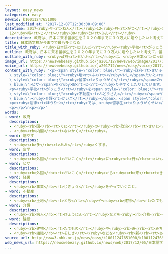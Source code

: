 ```yaml
---
layout: easy_news
categories: easy
newsid: k10011247651000
last_modified_at: '2017-12-07T12:30:00+09:00'
datetime: 2017<ruby>年<rt>ねん</rt></ruby>12<ruby>月<rt>がつ</rt></ruby>07<ruby>日<rt>にち</rt></ruby>
  12<ruby>時<rt>じ</rt></ruby>30<ruby>分<rt>ふん</rt></ruby>
description: 政府は、日本に来る留学生を２０２０年までに３０万人に増やしたいと考えて、留学のビザを取りやすくしたりしています。
title: 日本語学校が今までで最も多くなる
title_with_ruby: <ruby>日本語<rt>にほんご</rt></ruby><ruby>学校<rt>がっこう</rt></ruby>が<ruby>今<rt>いま</rt></ruby>までで<ruby>最<rt>もっと</rt></ruby>も<ruby>多<rt>おお</rt></ruby>くなる
outline: 政府は、日本に来る留学生を２０２０年までに３０万人に増やしたいと考えて、留学のビザを取りやすくしたりしています。
outline_with_ruby: <ruby>政府<rt>せいふ</rt></ruby>は、<ruby>日本<rt>にっぽん</rt></ruby>に<ruby>来<rt>く</rt></ruby>る<ruby>留学生<rt>りゅうがくせい</rt></ruby>を２０２０<ruby>年<rt>ねん</rt></ruby>までに３０<ruby>万<rt>まん</rt></ruby><ruby>人<rt>にん</rt></ruby>に<ruby>増<rt>ふ</rt></ruby>やしたいと<ruby>考<rt>かんが</rt></ruby>えて、<ruby>留学<rt>りゅうがく</rt></ruby>のビザを<ruby>取<rt>と</rt></ruby>りやすくしたりしています。
image_url: https://newswebeasy.github.io/ja201712/news/web/image/2017/12/05/K10011247651_1712051955_1712051959_01_02.jpg
voice_url: https://newswebeasy.github.io/ja201712/news/easy/voice/2017/12/07/k10011247651000.mp3
content_with_ruby: "<p><span style=\"color: blue;\"><ruby>政府<rt>せいふ</rt></ruby></span>は、<ruby>日本<rt>にっぽん</rt></ruby>に<ruby>来<rt>く</rt></ruby>る<ruby>留学生<rt>りゅうがくせい</rt></ruby>を２０２０<ruby>年<rt>ねん</rt></ruby>までに３０<ruby>万<rt>まん</rt></ruby><ruby>人<rt>にん</rt></ruby>に<span\
  \ style=\"color: blue;\"><ruby>増<rt>ふ</rt></ruby>やし</span>たいと<ruby>考<rt>かんが</rt></ruby>えて、<span\
  \ style=\"color: blue;\"><ruby>留学<rt>りゅうがく</rt></ruby></span>の<span style=\"color:\
  \ blue;\">ビザ</span>を<ruby>取<rt>と</rt></ruby>りやすくしたりしています。</p>\n<p><ruby>留学生<rt>りゅうがくせい</rt></ruby>が<ruby>通<rt>かよ</rt></ruby>う<ruby>日本語<rt>にほんご</rt></ruby><ruby>学校<rt>がっこう</rt></ruby>も<ruby>増<rt>ふ</rt></ruby>えていて、<ruby>今年<rt>ことし</rt></ruby>は<ruby>今<rt>いま</rt></ruby>までで<ruby>最<rt>もっと</rt></ruby>も<ruby>多<rt>おお</rt></ruby>い６４３になりました。この<ruby>中<rt>なか</rt></ruby>で、５<ruby>年<rt>ねん</rt></ruby><ruby>以内<rt>いない</rt></ruby>にできた<ruby>新<rt>あたら</rt></ruby>しい<ruby>学校<rt>がっこう</rt></ruby>は２０６あります。</p>\n\
  <p><ruby>学校<rt>がっこう</rt></ruby>を<span style=\"color: blue;\"><ruby>経営<rt>けいえい</rt></ruby></span>している<ruby>会社<rt>かいしゃ</rt></ruby>は、<ruby>教育<rt>きょういく</rt></ruby>と<ruby>関係<rt>かんけい</rt></ruby>がある<ruby>会社<rt>かいしゃ</rt></ruby>のほかに、<span\
  \ style=\"color: blue;\"><ruby>不動産<rt>ふどうさん</rt></ruby></span>や<span style=\"color:\
  \ blue;\"><ruby>介護<rt>かいご</rt></ruby></span>、<span style=\"color: blue;\"><ruby>建設<rt>けんせつ</rt></ruby></span>などの<ruby>会社<rt>かいしゃ</rt></ruby>も<ruby>増<rt>ふ</rt></ruby>えています。</p>\n\
  <p><ruby>法律<rt>ほうりつ</rt></ruby>では、<ruby>留学生<rt>りゅうがくせい</rt></ruby>は１<ruby>週間<rt>しゅうかん</rt></ruby>に２８<ruby>時間<rt>じかん</rt></ruby><ruby>以内<rt>いない</rt></ruby>ならアルバイトをしてもいいことになっています。<ruby>専門家<rt>せんもんか</rt></ruby>は「<ruby>働<rt>はたら</rt></ruby>く<ruby>人<rt>ひと</rt></ruby>が<ruby>足<rt>た</rt></ruby>りないため、<ruby>留学生<rt>りゅうがくせい</rt></ruby>にアルバイトをしてほしいと<ruby>考<rt>かんが</rt></ruby>えて<ruby>日本語<rt>にほんご</rt></ruby><ruby>学校<rt>がっこう</rt></ruby>をつくる<ruby>会社<rt>かいしゃ</rt></ruby>もあると<ruby>思<rt>おも</rt></ruby>います」と<ruby>言<rt>い</rt></ruby>っています。</p>\n\
  <p></p>\n<p></p>"
words:
- word: 政府
  descriptions:
  - <ruby><rb>国</rb><rt>くに</rt></ruby>の<ruby><rb>政治</rb><rt>せいじ</rt></ruby>を<ruby><rb>行</rb><rt>おこな</rt></ruby>うところ。
  - <ruby><rb>内閣</rb><rt>ないかく</rt></ruby>。
- word: 増やす
  descriptions:
  - <ruby><rb>多</rb><rt>おお</rt></ruby>くする。
- word: 留学
  descriptions:
  - <ruby><rb>外国</rb><rt>がいこく</rt></ruby>に<ruby><rb>行</rb><rt>い</rt></ruby>って、<ruby><rb>勉強</rb><rt>べんきょう</rt></ruby>すること。
- word: ビザ
  descriptions:
  - <ruby><rb>外国</rb><rt>がいこく</rt></ruby>から<ruby><rb>来</rb><rt>き</rt></ruby>た<ruby><rb>人</rb><rt>ひと</rt></ruby>の<ruby><rb>旅券</rb><rt>りょけん</rt></ruby>を<ruby><rb>調</rb><rt>しら</rt></ruby>べ、その<ruby><rb>国</rb><rt>くに</rt></ruby>に<ruby><rb>入</rb><rt>はい</rt></ruby>ることを<ruby><rb>認</rb><rt>みと</rt></ruby>める<ruby><rb>許可証</rb><rt>きょかしょう</rt></ruby>。<ruby><rb>査証</rb><rt>さしょう</rt></ruby>。
- word: 経営
  descriptions:
  - <ruby><rb>事業</rb><rt>じぎょう</rt></ruby>をやっていくこと。
- word: 不動産
  descriptions:
  - <ruby><rb>土地</rb><rt>とち</rt></ruby>や<ruby><rb>建物</rb><rt>たてもの</rt></ruby>など、<ruby><rb>持</rb><rt>も</rt></ruby>ち<ruby><rb>歩</rb><rt>ある</rt></ruby>きできない<ruby><rb>財産</rb><rt>ざいさん</rt></ruby>。
- word: 介護
  descriptions:
  - <ruby><rb>病人</rb><rt>びょうにん</rt></ruby>などを<ruby><rb>介抱</rb><rt>かいほう</rt></ruby>し、<ruby><rb>世話</rb><rt>せわ</rt></ruby>をすること。
- word: 建設
  descriptions:
  - <ruby><rb>建物</rb><rt>たてもの</rt></ruby>や<ruby><rb>道</rb><rt>みち</rt></ruby>などを、<ruby><rb>新</rb><rt>あたら</rt></ruby>しく<ruby><rb>造</rb><rt>つく</rt></ruby>ること。
  - <ruby><rb>組織</rb><rt>そしき</rt></ruby>などを<ruby><rb>新</rb><rt>あたら</rt></ruby>しく<ruby><rb>作</rb><rt>つく</rt></ruby>ること。
source_url: http://www3.nhk.or.jp/news/easy/k10011247651000/k10011247651000.html
web_news_url: https://newswebeasy.github.io/news/web/2017/12/05/日本語学校急増-5年で200校以上新設-背景に人手不足か
...
```

